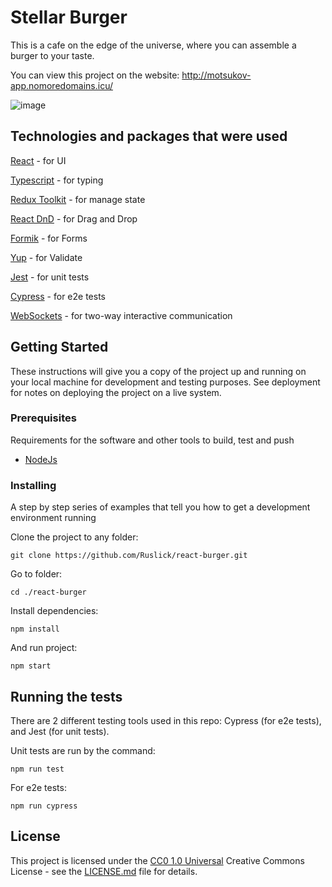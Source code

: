 

# Stellar Burger

This is a cafe on the edge of the universe, where you can assemble a burger to your taste.

You can view this project on the website: http://motsukov-app.nomoredomains.icu/


![image](https://user-images.githubusercontent.com/80598450/198690491-c9ddf5a3-d295-49b3-92fe-cbe4ed05e028.png)

## Technologies and packages that were used


[React](https://ru.reactjs.org/) - for UI

[Typescript](https://www.typescriptlang.org/) - for typing

[Redux Toolkit](https://redux.js.org/redux-toolkit/overview) - for manage state

[React DnD](https://react-dnd.github.io/react-dnd/about) - for Drag and Drop

[Formik](https://formik.org/docs/overview) - for Forms

[Yup](https://www.npmjs.com/package/yup) - for Validate

[Jest](https://jestjs.io/) - for unit tests

[Cypress](https://www.cypress.io/) - for e2e tests

[WebSockets]([https://www.cypress.io/](https://developer.mozilla.org/ru/docs/Web/API/WebSockets_API)) - for two-way interactive communication




## Getting Started

These instructions will give you a copy of the project up and running on
your local machine for development and testing purposes. See deployment
for notes on deploying the project on a live system.

### Prerequisites

Requirements for the software and other tools to build, test and push 
- [NodeJs](https://nodejs.org/en/)

### Installing

A step by step series of examples that tell you how to get a development
environment running

Clone the project to any folder:

    git clone https://github.com/Ruslick/react-burger.git

Go to folder:

    cd ./react-burger

Install dependencies:

    npm install
    
And run project:

    npm start
    

## Running the tests

There are 2 different testing tools used in this repo: Cypress (for e2e tests), and Jest (for unit tests).

Unit tests are run by the command:

    npm run test

For e2e tests: 

    npm run cypress


## License

This project is licensed under the [CC0 1.0 Universal](LICENSE.md)
Creative Commons License - see the [LICENSE.md](LICENSE.md) file for
details.
